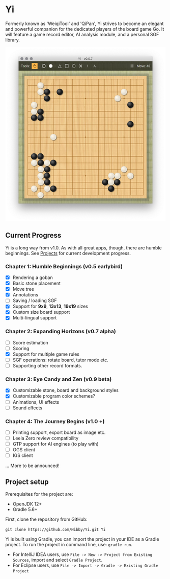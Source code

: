 # Yi
Formerly known as 'WeiqiTool' and 'QiPan', Yi strives to become an elegant and powerful companion for the dedicated players of the board game Go. It will feature a game record editor, AI analysis module, and a personal SGF library.

![Yi v0.0.6](screenshots/0_0_7.png)

## Current Progress
Yi is a long way from v1.0.
As with all great apps, though, there are humble beginnings.
See [Projects](https://github.com/Nibby/QiPan/projects) for current development progress.

### Chapter 1: Humble Beginnings (v0.5 earlybird)
- [X] Rendering a goban
- [x] Basic stone placement
- [x] Move tree
- [x] Annotations
- [ ] Saving / loading SGF
- [x] Support for **9x9**, **13x13**, **19x19** sizes
- [x] Custom size board support
- [x] Multi-lingual support

### Chapter 2: Expanding Horizons (v0.7 alpha)
- [ ] Score estimation
- [ ] Scoring
- [x] Support for multiple game rules
- [ ] SGF operations: rotate board, tutor mode etc.
- [ ] Supporting other record formats.

### Chapter 3: Eye Candy and Zen (v0.9 beta)
- [x] Customizable stone, board and background styles
- [x] Customizable program color schemes?
- [ ] Animations, UI effects
- [ ] Sound effects

### Chapter 4: The Journey Begins (v1.0 +)
- [ ] Printing support, export board as image etc.
- [ ] Leela Zero review compatibility
- [ ] GTP support for AI engines (to play with)
- [ ] OGS client
- [ ] IGS client

... More to be announced!

## Project setup
Prerequisites for the project are:
- OpenJDK 12+
- Gradle 5.6+

First, clone the repository from GitHub: 

`git clone https://github.com/Nibby/Yi.git Yi`

Yi is built using Gradle, you can import the project in your IDE as a Gradle project. To run the project in command line, use: `gradle run`.

- For IntelliJ IDEA users, use `File -> New -> Project from Existing Sources`, import and select `Gradle Project`.
- For Eclipse users, use `File -> Import -> Gradle -> Existing Gradle Project`
